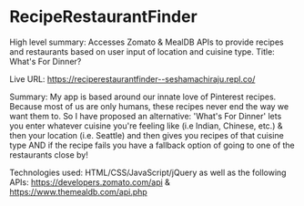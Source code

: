 # RecipeRestaurantFinder
High level summary: Accesses Zomato &amp; MealDB APIs to provide recipes and restaurants based on user input of location and cuisine type.
Title: What's For Dinner? 

Live URL: https://reciperestaurantfinder--seshamachiraju.repl.co/

Summary: 
My app is based around our innate love of Pinterest recipes. 
Because most of us are only humans, these recipes never end the way we want them to.
So I have proposed an alternative: 'What's For Dinner' lets you enter whatever cuisine 
you're feeling like (i.e Indian, Chinese, etc.) & then your location (i.e. Seattle)
and then gives you recipes of that cuisine type AND if the recipe fails
you have a fallback option of going to one of the restaurants close by!

Technologies used: HTML/CSS/JavaScript/jQuery
as well as the following APIs: https://developers.zomato.com/api & https://www.themealdb.com/api.php



